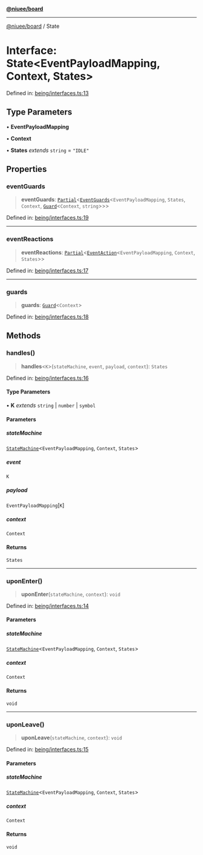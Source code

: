 [**@niuee/board**](../README.md)

***

[@niuee/board](../globals.md) / State

# Interface: State\<EventPayloadMapping, Context, States\>

Defined in: [being/interfaces.ts:13](https://github.com/niuee/board/blob/a0a1179721d4f4b943b6a9bc156753ac9737e502/src/being/interfaces.ts#L13)

## Type Parameters

• **EventPayloadMapping**

• **Context**

• **States** *extends* `string` = `"IDLE"`

## Properties

### eventGuards

> **eventGuards**: [`Partial`](https://www.typescriptlang.org/docs/handbook/utility-types.html#partialtype)\<[`EventGuards`](../type-aliases/EventGuards.md)\<`EventPayloadMapping`, `States`, `Context`, [`Guard`](../type-aliases/Guard.md)\<`Context`, `string`\>\>\>

Defined in: [being/interfaces.ts:19](https://github.com/niuee/board/blob/a0a1179721d4f4b943b6a9bc156753ac9737e502/src/being/interfaces.ts#L19)

***

### eventReactions

> **eventReactions**: [`Partial`](https://www.typescriptlang.org/docs/handbook/utility-types.html#partialtype)\<[`EventAction`](../type-aliases/EventAction.md)\<`EventPayloadMapping`, `Context`, `States`\>\>

Defined in: [being/interfaces.ts:17](https://github.com/niuee/board/blob/a0a1179721d4f4b943b6a9bc156753ac9737e502/src/being/interfaces.ts#L17)

***

### guards

> **guards**: [`Guard`](../type-aliases/Guard.md)\<`Context`\>

Defined in: [being/interfaces.ts:18](https://github.com/niuee/board/blob/a0a1179721d4f4b943b6a9bc156753ac9737e502/src/being/interfaces.ts#L18)

## Methods

### handles()

> **handles**\<`K`\>(`stateMachine`, `event`, `payload`, `context`): `States`

Defined in: [being/interfaces.ts:16](https://github.com/niuee/board/blob/a0a1179721d4f4b943b6a9bc156753ac9737e502/src/being/interfaces.ts#L16)

#### Type Parameters

• **K** *extends* `string` \| `number` \| `symbol`

#### Parameters

##### stateMachine

[`StateMachine`](StateMachine.md)\<`EventPayloadMapping`, `Context`, `States`\>

##### event

`K`

##### payload

`EventPayloadMapping`\[`K`\]

##### context

`Context`

#### Returns

`States`

***

### uponEnter()

> **uponEnter**(`stateMachine`, `context`): `void`

Defined in: [being/interfaces.ts:14](https://github.com/niuee/board/blob/a0a1179721d4f4b943b6a9bc156753ac9737e502/src/being/interfaces.ts#L14)

#### Parameters

##### stateMachine

[`StateMachine`](StateMachine.md)\<`EventPayloadMapping`, `Context`, `States`\>

##### context

`Context`

#### Returns

`void`

***

### uponLeave()

> **uponLeave**(`stateMachine`, `context`): `void`

Defined in: [being/interfaces.ts:15](https://github.com/niuee/board/blob/a0a1179721d4f4b943b6a9bc156753ac9737e502/src/being/interfaces.ts#L15)

#### Parameters

##### stateMachine

[`StateMachine`](StateMachine.md)\<`EventPayloadMapping`, `Context`, `States`\>

##### context

`Context`

#### Returns

`void`
